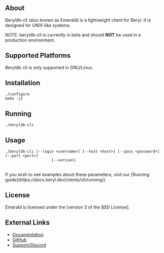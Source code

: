 ## About

Beryldb-cli (also known as Emerald) is a lightweight client for Beryl. It is designed for UNIX-like
systems.

NOTE: beryldb-cli is currently in beta and should **NOT** be used in a production
environment.

## Supported Platforms

Beryldb-cli is only supported in GNU/Linux.

## Installation

```
./configure
make -j2
```

## Running

```
./beryldb-cli
```

## Usage

```
./beryldb-cli [--login <username>] [--host <host>] [--pass <password>] [--port <port>]
                     [--version]
```

<br>
If you wish to see examples about these parameters, visit our [Running
guide](https://docs.beryl.dev/clients/cli/running/)

## License 

Emerald is licensed under the [version 3 of the BSD License].

## External Links

* [Documentation](https://docs.beryl.dev/clients/cli/installing/)
* [GitHub](https://github.com/beryldb/beryldb-cli)
* [Support/Discord](https://discord.gg/kMyf64rq5C)

